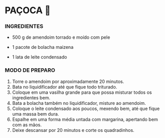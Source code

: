 # PAÇOCA :peanuts:

### INGREDIENTES

- 500 g de amendoim torrado e moído com pele

- 1 pacote de bolacha maizena

- 1 lata de leite condensado

### MODO DE PREPARO

1. Torre o amendoim por aproximadamente 20 minutos.
2. Bata no liquidificador até que fique todo triturado.
3. Coloque em uma vasilha grande para que possa misturar todos os ingredientes bem.
4. Bata a bolacha também no liquidificador, misture ao amendoim.
5. Coloque o leite condensado aos poucos, mexendo bem, até que fique uma massa bem dura.
6. Espalhe em uma forma média untada com margarina, apertando bem com as mãos.
7. Deixe descansar por 20 minutos e corte os quadradinhos.
